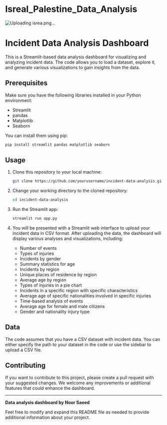 # Isreal_Palestine_Data_Analysis

![Uploading isrea.png…]()


# Incident Data Analysis Dashboard

This is a Streamlit-based data analysis dashboard for visualizing and analyzing incident data. The code allows you to load a dataset, explore it, and generate various visualizations to gain insights from the data.

## Prerequisites

Make sure you have the following libraries installed in your Python environment:

- Streamlit
- pandas
- Matplotlib
- Seaborn

You can install them using pip:

```bash
pip install streamlit pandas matplotlib seaborn
```

## Usage

1. Clone this repository to your local machine:

   ```bash
   git clone https://github.com/yourusername/incident-data-analysis.git
   ```

2. Change your working directory to the cloned repository:

   ```bash
   cd incident-data-analysis
   ```

3. Run the Streamlit app:

   ```bash
   streamlit run app.py
   ```

4. You will be presented with a Streamlit web interface to upload your incident data in CSV format. After uploading the data, the dashboard will display various analyses and visualizations, including:

   - Number of events
   - Types of injuries
   - Incidents by gender
   - Summary statistics for age
   - Incidents by region
   - Unique places of residence by region
   - Average age by region
   - Types of injuries in a pie chart
   - Incidents in a specific region with specific characteristics
   - Average age of specific nationalities involved in specific injuries
   - Time-based analysis of events
   - Average age for female and male citizens
   - Gender and nationality injury type

## Data

The code assumes that you have a CSV dataset with incident data. You can either specify the path to your dataset in the code or use the sidebar to upload a CSV file.

## Contributing

If you want to contribute to this project, please create a pull request with your suggested changes. We welcome any improvements or additional features that could enhance the dashboard.

---

**Data analysis dashboard by Noor Saeed**

Feel free to modify and expand this README file as needed to provide additional information about your project.
